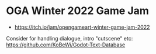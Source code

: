 # OGA Winter 2022 Game Jam

* https://itch.io/jam/opengameart-winter-game-jam-2022

Consider for handling dialogue, intro "cutscene" etc: https://github.com/KoBeWi/Godot-Text-Database
